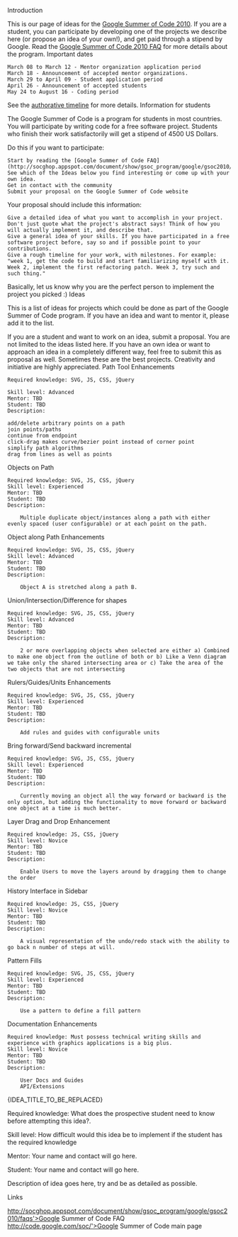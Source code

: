 Introduction

This is our page of ideas for the [Google Summer of Code 2010](http://socghop.appspot.com/). If you are a student, you can participate by developing one of the projects we describe here (or propose an idea of your own!), and get paid through a stipend by Google. Read the [Google Summer of Code 2010 FAQ](http://socghop.appspot.com/document/show/gsoc_program/google/gsoc2010/faqs) for more details about the program.
Important dates

    March 08 to March 12 - Mentor organization application period
    March 18 - Announcement of accepted mentor organizations.
    March 29 to April 09 - Student application period
    April 26 - Announcement of accepted students
    May 24 to August 16 - Coding period

See the [authorative timeline](http://socghop.appspot.com/document/show/gsoc_program/google/gsoc2010/timeline) for more details.
Information for students

The Google Summer of Code is a program for students in most countries. You will participate by writing code for a free software project. Students who finish their work satisfactorily will get a stipend of 4500 US Dollars.

Do this if you want to participate:

    Start by reading the [Google Summer of Code FAQ](http://socghop.appspot.com/document/show/gsoc_program/google/gsoc2010/faqs)
    See which of the Ideas below you find interesting or come up with your own idea.
    Get in contact with the community
    Submit your proposal on the Google Summer of Code website

Your proposal should include this information:

    Give a detailed idea of what you want to accomplish in your project. Don't just quote what the project's abstract says! Think of how you will actually implement it, and describe that.
    Give a general idea of your skills. If you have participated in a free software project before, say so and if possible point to your contributions.
    Give a rough timeline for your work, with milestones. For example: "week 1, get the code to build and start familiarizing myself with it. Week 2, implement the first refactoring patch. Week 3, try such and such thing."

Basically, let us know why you are the perfect person to implement the project you picked :)
Ideas

This is a list of ideas for projects which could be done as part of the Google Summer of Code program. If you have an idea and want to mentor it, please add it to the list.

If you are a student and want to work on an idea, submit a proposal. You are not limited to the ideas listed here. If you have an own idea or want to approach an idea in a completely different way, feel free to submit this as proposal as well. Sometimes these are the best projects. Creativity and initiative are highly appreciated.
Path Tool Enhancements

    Required knowledge: SVG, JS, CSS, jQuery

    Skill level: Advanced
    Mentor: TBD
    Student: TBD
    Description:

    add/delete arbitrary points on a path
    join points/paths
    continue from endpoint
    click-drag makes curve/bezier point instead of corner point
    simplify path algorithms
    drag from lines as well as points

Objects on Path

    Required knowledge: SVG, JS, CSS, jQuery
    Skill level: Experienced
    Mentor: TBD
    Student: TBD
    Description:

        Multiple duplicate object/instances along a path with either evenly spaced (user configurable) or at each point on the path.

Object along Path Enhancements

    Required knowledge: SVG, JS, CSS, jQuery
    Skill level: Advanced
    Mentor: TBD
    Student: TBD
    Description:

        Object A is stretched along a path B.

Union/Intersection/Difference for shapes

    Required knowledge: SVG, JS, CSS, jQuery
    Skill level: Advanced
    Mentor: TBD
    Student: TBD
    Description:

        2 or more overlapping objects when selected are either a) Combined to make one object from the outline of both or b) Like a Venn diagram we take only the shared intersecting area or c) Take the area of the two objects that are not intersecting

Rulers/Guides/Units Enhancements

    Required knowledge: SVG, JS, CSS, jQuery
    Skill level: Experienced
    Mentor: TBD
    Student: TBD
    Description:

        Add rules and guides with configurable units

Bring forward/Send backward incremental

    Required knowledge: SVG, JS, CSS, jQuery
    Skill level: Experienced
    Mentor: TBD
    Student: TBD
    Description:

        Currently moving an object all the way forward or backward is the only option, but adding the functionality to move forward or backward one object at a time is much better.

Layer Drag and Drop Enhancement

    Required knowledge: JS, CSS, jQuery
    Skill level: Novice
    Mentor: TBD
    Student: TBD
    Description:

        Enable Users to move the layers around by dragging them to change the order

History Interface in Sidebar

    Required knowledge: JS, CSS, jQuery
    Skill level: Novice
    Mentor: TBD
    Student: TBD
    Description:

        A visual representation of the undo/redo stack with the ability to go back n number of steps at will.

Pattern Fills

    Required knowledge: SVG, JS, CSS, jQuery
    Skill level: Experienced
    Mentor: TBD
    Student: TBD
    Description:

        Use a pattern to define a fill pattern

Documentation Enhancements

    Required knowledge: Must possess technical writing skills and experience with graphics applications is a big plus.
    Skill level: Novice
    Mentor: TBD
    Student: TBD
    Description:

        User Docs and Guides
        API/Extensions

{IDEA_TITLE_TO_BE_REPLACED}

Required knowledge: What does the prospective student need to know before attempting this idea?.

Skill level: How difficult would this idea be to implement if the student has the required knowledge

Mentor: Your name and contact will go here.

Student: Your name and contact will go here.

Description of idea goes here, try and be as detailed as possible.

Links

http://socghop.appspot.com/document/show/gsoc_program/google/gsoc2010/faqs'>Google Summer of Code FAQ
http://code.google.com/soc/'>Google Summer of Code main page

